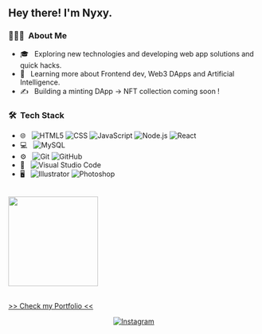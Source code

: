 <h2> Hey there! I'm Nyxy.</h2>

<h3> 👨🏻‍💻 &nbsp;About Me </h3>

- 🎓 &nbsp; Exploring new technologies and developing web app solutions and quick hacks.
- 🌱 &nbsp; Learning more about Frontend dev, Web3 DApps and Artificial Intelligence.
- ✍️ &nbsp; Building a minting DApp -> NFT collection coming soon !

<h3> 🛠 &nbsp;Tech Stack</h3>

- 🌐 &nbsp;
  ![HTML5](https://img.shields.io/badge/-HTML5-333333?style=flat&logo=HTML5)
  ![CSS](https://img.shields.io/badge/-CSS-333333?style=flat&logo=CSS3&logoColor=1572B6)
  ![JavaScript](https://img.shields.io/badge/-JavaScript-333333?style=flat&logo=javascript)
  ![Node.js](https://img.shields.io/badge/-Node.js-333333?style=flat&logo=node.js)
  ![React](https://img.shields.io/badge/-React-333333?style=flat&logo=react)
- 💻 &nbsp;
  ![MySQL](https://img.shields.io/badge/-MySQL-333333?style=flat&logo=mysql)
- ⚙️ &nbsp;
  ![Git](https://img.shields.io/badge/-Git-333333?style=flat&logo=git)
  ![GitHub](https://img.shields.io/badge/-GitHub-333333?style=flat&logo=github)
- 🔧 &nbsp;
  ![Visual Studio Code](https://img.shields.io/badge/-Visual%20Studio%20Code-333333?style=flat&logo=visual-studio-code&logoColor=007ACC)
- 🖥 &nbsp;
  ![Illustrator](https://img.shields.io/badge/-Illustrator-333333?style=flat&logo=adobe-illustrator)
  ![Photoshop](https://img.shields.io/badge/-Photoshop-333333?style=flat&logo=adobe-photoshop)

<br/>

<a href="https://github.com/CyNyxy">
  <img height="180em" src="https://github-readme-stats.vercel.app/api/top-langs/?username=CyNyxy&theme=buefy&layout=compact" />
</a>

<br/>
<br/>

[ >> Check my Portfolio <<](https://nyxy-portfolio.netlify.app)

<p align="center">
<a href="https://github.com/CyNyxy"><img alt="Instagram" src="https://img.shields.io/badge/Github-cynyxy-blue?style=flat-square&logo=github"></a>
</p>
